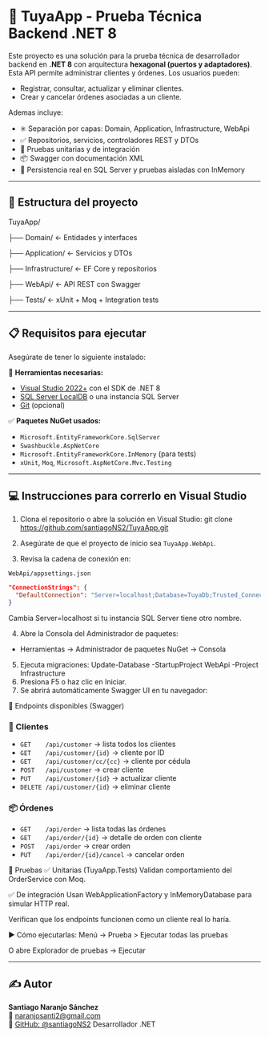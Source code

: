 # 🚀 TuyaApp - Prueba Técnica Backend .NET 8

Este proyecto es una solución para la prueba técnica de desarrollador backend en **.NET 8** con arquitectura **hexagonal (puertos y adaptadores)**.
Esta API permite administrar clientes y órdenes. Los usuarios pueden:
- Registrar, consultar, actualizar y eliminar clientes.
- Crear y cancelar órdenes asociadas a un cliente.

Ademas incluye:

- ✳️ Separación por capas: Domain, Application, Infrastructure, WebApi
- ✅ Repositorios, servicios, controladores REST y DTOs
- 🧪 Pruebas unitarias y de integración
- 📦 Swagger con documentación XML
- 💾 Persistencia real en SQL Server y pruebas aisladas con InMemory

---

## 🧱 Estructura del proyecto
TuyaApp/

   ├── Domain/ ← Entidades y interfaces

   ├── Application/ ← Servicios y DTOs

   ├── Infrastructure/ ← EF Core y repositorios

   ├── WebApi/ ← API REST con Swagger

   ├── Tests/ ← xUnit + Moq + Integration tests

---
## 📋 Requisitos para ejecutar

Asegúrate de tener lo siguiente instalado:

🔧 **Herramientas necesarias:**

- [Visual Studio 2022+](https://visualstudio.microsoft.com/es/) con el SDK de .NET 8
- [SQL Server LocalDB](https://learn.microsoft.com/es-es/sql/database-engine/configure-windows/sql-server-express-localdb) o una instancia SQL Server
- [Git](https://git-scm.com/) (opcional)

✅ **Paquetes NuGet usados:**

- `Microsoft.EntityFrameworkCore.SqlServer`
- `Swashbuckle.AspNetCore`
- `Microsoft.EntityFrameworkCore.InMemory` (para tests)
- `xUnit`, `Moq`, `Microsoft.AspNetCore.Mvc.Testing`

---

## 💻 Instrucciones para correrlo en Visual Studio

1. Clona el repositorio o abre la solución en Visual Studio:
   git clone https://github.com/santiagoNS2/TuyaApp.git

2. Asegúrate de que el proyecto de inicio sea `TuyaApp.WebApi`.

3. Revisa la cadena de conexión en:

`WebApi/appsettings.json`

```json
"ConnectionStrings": {
  "DefaultConnection": "Server=localhost;Database=TuyaDb;Trusted_Connection=True;TrustServerCertificate=True;"
}
```
Cambia Server=localhost si tu instancia SQL Server tiene otro nombre.

4. Abre la Consola del Administrador de paquetes:

  * Herramientas → Administrador de paquetes NuGet → Consola

5. Ejecuta migraciones:
   Update-Database -StartupProject WebApi -Project Infrastructure
6. Presiona F5 o haz clic en Iniciar.
7. Se abrirá automáticamente Swagger UI en tu navegador:

📘 Endpoints disponibles (Swagger)
### 👤 Clientes
- `GET    /api/customer` → lista todos los clientes
- `GET    /api/customer/{id}` → cliente por ID
- `GET    /api/customer/cc/{cc}` → cliente por cédula
- `POST   /api/customer` → crear cliente
- `PUT    /api/customer/{id}` → actualizar cliente
- `DELETE /api/customer/{id}` → eliminar cliente

### 📦 Órdenes
- `GET    /api/order` → lista todas las órdenes
- `GET    /api/order/{id}` → detalle de orden con cliente
- `POST   /api/order` → crear orden
- `PUT    /api/order/{id}/cancel` → cancelar orden

🧪 Pruebas
✅ Unitarias (TuyaApp.Tests)
Validan comportamiento del OrderService con Moq.

✅ De integración
Usan WebApplicationFactory y InMemoryDatabase para simular HTTP real.

Verifican que los endpoints funcionen como un cliente real lo haría.

▶️ Cómo ejecutarlas:
Menú → Prueba > Ejecutar todas las pruebas

O abre Explorador de pruebas → Ejecutar

---
## ✍️ Autor

**Santiago Naranjo Sánchez**  
📧 naranjosanti2@gmail.com  
🔗 [GitHub: @santiagoNS2](https://github.com/santiagoNS2)
   Desarrollador  .NET
